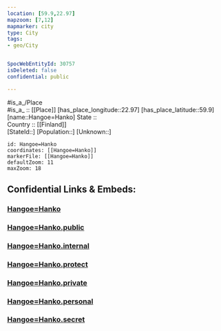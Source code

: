 ```yaml
---
location: [59.9,22.97] 
mapzoom: [7,12] 
mapmarker: city 
type: City
tags:
- geo/City


SpocWebEntityId: 30757
isDeleted: false
confidential: public

---
```

#is_a_/Place  
#is_a_ :: [[Place]] 
[has_place_longitude::22.97] 
[has_place_latitude::59.9] 
[name::Hangoe=Hanko] 
State ::  
Country :: [[Finland]]  
[StateId::] 
[Population::] 
[Unknown::] 


```leaflet
id: Hangoe=Hanko
coordinates: [[Hangoe=Hanko]] 
markerFile: [[Hangoe=Hanko]] 
defaultZoom: 11 
maxZoom: 18
```


## Confidential Links & Embeds: 

### [Hangoe=Hanko](/_Standards/Earth/Continent/Europe/Europe~North/Finland/City/Hangoe=Hanko.md) 

### [Hangoe=Hanko.public](/_public/Earth/Continent/Europe/Europe~North/Finland/City/Hangoe=Hanko.public.md) 

### [Hangoe=Hanko.internal](/_internal/Earth/Continent/Europe/Europe~North/Finland/City/Hangoe=Hanko.internal.md) 

### [Hangoe=Hanko.protect](/_protect/Earth/Continent/Europe/Europe~North/Finland/City/Hangoe=Hanko.protect.md) 

### [Hangoe=Hanko.private](/_private/Earth/Continent/Europe/Europe~North/Finland/City/Hangoe=Hanko.private.md) 

### [Hangoe=Hanko.personal](/_personal/Earth/Continent/Europe/Europe~North/Finland/City/Hangoe=Hanko.personal.md) 

### [Hangoe=Hanko.secret](/_secret/Earth/Continent/Europe/Europe~North/Finland/City/Hangoe=Hanko.secret.md)

